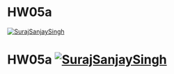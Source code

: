 # HW05a
[![SurajSanjaySingh](https://app.circleci.com/pipelines/github/SurajSanjaySingh/HW04a-Develop-with-the-Perspective-of-the-Tester-in-mind?branch=HW05a_Mocking.svg?style=svg&circle-token=227f20e47df93283f433403c2be126c773e9d6e1)](https://app.circleci.com/pipelines/github/SurajSanjaySingh/HW04a-Develop-with-the-Perspective-of-the-Tester-in-mind?branch=HW05a_Mocking)


# HW05a [![SurajSanjaySingh](https://circleci.com/gh/SurajSanjaySingh/HW04a-Develop-with-the-Perspective-of-the-Tester-in-mind.svg?style=svg&circle-token=227f20e47df93283f433403c2be126c773e9d6e1)](https://app.circleci.com/pipelines/github/SurajSanjaySingh/HW04a-Develop-with-the-Perspective-of-the-Tester-in-mind)
